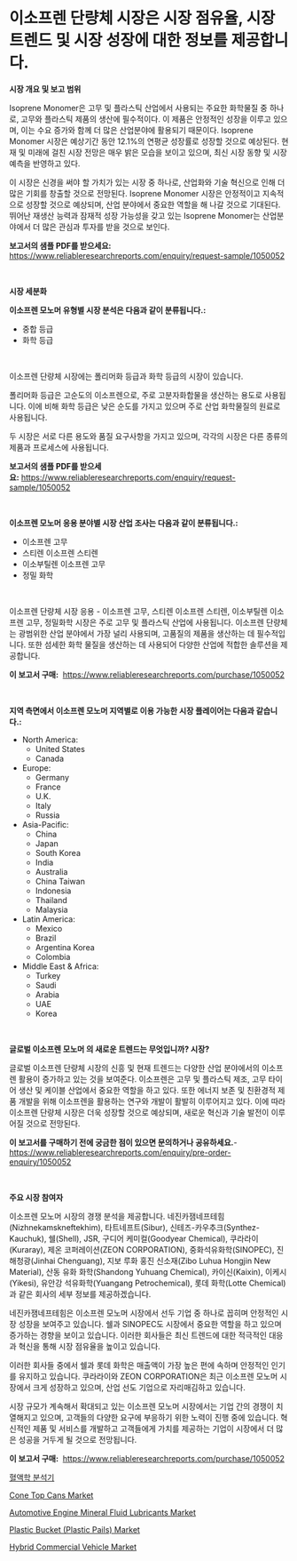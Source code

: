 <p><h1>이소프렌 단량체 시장은 시장 점유율, 시장 트렌드 및 시장 성장에 대한 정보를 제공합니다.</h1></p><p><strong>시장 개요 및 보고 범위</strong></p>
<p><p>Isoprene Monomer은 고무 및 플라스틱 산업에서 사용되는 주요한 화학물질 중 하나로, 고무와 플라스틱 제품의 생산에 필수적이다. 이 제품은 안정적인 성장을 이루고 있으며, 이는 수요 증가와 함께 더 많은 산업분야에 활용되기 때문이다. Isoprene Monomer 시장은 예상기간 동안 12.1%의 연평균 성장률로 성장할 것으로 예상된다. 현재 및 미래에 걸친 시장 전망은 매우 밝은 모습을 보이고 있으며, 최신 시장 동향 및 시장 예측을 반영하고 있다. </p><p>이 시장은 신경을 써야 할 가치가 있는 시장 중 하나로, 산업화와 기술 혁신으로 인해 더 많은 기회를 창출할 것으로 전망된다. Isoprene Monomer 시장은 안정적이고 지속적으로 성장할 것으로 예상되며, 산업 분야에서 중요한 역할을 해 나갈 것으로 기대된다. 뛰어난 재생산 능력과 잠재적 성장 가능성을 갖고 있는 Isoprene Monomer는 산업분야에서 더 많은 관심과 투자를 받을 것으로 보인다.</p></p>
<p><strong>보고서의 샘플 PDF를 받으세요:</strong> <a href="https://www.reliableresearchreports.com/enquiry/request-sample/1050052">https://www.reliableresearchreports.com/enquiry/request-sample/1050052</a></p>
<p>&nbsp;</p>
<p><strong>시장 세분화</strong></p>
<p><strong>이소프렌 모노머 유형별 시장 분석은 다음과 같이 분류됩니다.:</strong></p>
<p><ul><li>중합 등급</li><li>화학 등급</li></ul></p>
<p>&nbsp;</p>
<p><p>이소프렌 단량체 시장에는 폴리머화 등급과 화학 등급의 시장이 있습니다. </p><p>폴리머화 등급은 고순도의 이소프렌으로, 주로 고분자화합물을 생산하는 용도로 사용됩니다. 이에 비해 화학 등급은 낮은 순도를 가지고 있으며 주로 산업 화학물질의 원료로 사용됩니다.</p><p>두 시장은 서로 다른 용도와 품질 요구사항을 가지고 있으며, 각각의 시장은 다른 종류의 제품과 프로세스에 사용됩니다.</p></p>
<p><strong>보고서의 샘플 PDF를 받으세요:</strong>&nbsp;<a href="https://www.reliableresearchreports.com/enquiry/request-sample/1050052">https://www.reliableresearchreports.com/enquiry/request-sample/1050052</a></p>
<p>&nbsp;</p>
<p><strong> 이소프렌 모노머 응용 분야별 시장 산업 조사는 다음과 같이 분류됩니다.:</strong></p>
<p><ul><li>이소프렌 고무</li><li>스티렌 이소프렌 스티렌</li><li>이소부틸렌 이소프렌 고무</li><li>정밀 화학</li></ul></p>
<p>&nbsp;</p>
<p><p>이소프렌 단량체 시장 응용 - 이소프렌 고무, 스티렌 이소프렌 스티렌, 이소부틸렌 이소프렌 고무, 정밀화학 시장은 주로 고무 및 플라스틱 산업에 사용됩니다. 이소프렌 단량체는 광범위한 산업 분야에서 가장 널리 사용되며, 고품질의 제품을 생산하는 데 필수적입니다. 또한 섬세한 화학 물질을 생산하는 데 사용되어 다양한 산업에 적합한 솔루션을 제공합니다.</p></p>
<p><strong>이 보고서 구매:</strong>&nbsp; <a href="https://www.reliableresearchreports.com/purchase/1050052">https://www.reliableresearchreports.com/purchase/1050052</a></p>
<p>&nbsp;</p>
<p><strong>지역 측면에서 이소프렌 모노머 지역별로 이용 가능한 시장 플레이어는 다음과 같습니다.:</strong></p>
<p><ul>
    <li>
        North America:
        <ul>
            <li>United States</li>
            <li>Canada</li>
        </ul>
    </li>
    <li>
        Europe:
        <ul>
            <li>Germany</li>
            <li>France</li>
            <li>U.K.</li>
            <li>Italy</li>
            <li>Russia</li>
        </ul>
    </li>
    <li>
        Asia-Pacific:
        <ul>
            <li>China</li>
            <li>Japan</li>
            <li>South Korea</li>
            <li>India</li>
            <li>Australia</li>
            <li>China Taiwan</li>
            <li>Indonesia</li>
            <li>Thailand</li>
            <li>Malaysia</li>
        </ul>
    </li>
    <li>
        Latin America:
        <ul>
            <li>Mexico</li>
            <li>Brazil</li>
            <li>Argentina Korea</li>
            <li>Colombia</li>
        </ul>
    </li>
    <li>
        Middle East & Africa:
        <ul>
            <li>Turkey</li>
            <li>Saudi</li>
            <li>Arabia</li>
            <li>UAE</li>
            <li>Korea</li>
        </ul>
    </li>
    </ul></p>
<p>&nbsp;</p>
<p><strong>글로벌 이소프렌 모노머 의 새로운 트렌드는 무엇입니까? 시장?</strong></p>
<p><p>글로벌 이소프렌 단량체 시장의 신흥 및 현재 트렌드는 다양한 산업 분야에서의 이소프렌 활용이 증가하고 있는 것을 보여준다. 이소프렌은 고무 및 플라스틱 제조, 고무 타이어 생산 및 케이블 산업에서 중요한 역할을 하고 있다. 또한 에너지 보존 및 친환경적 제품 개발을 위해 이소프렌을 활용하는 연구와 개발이 활발히 이루어지고 있다. 이에 따라 이소프렌 단량체 시장은 더욱 성장할 것으로 예상되며, 새로운 혁신과 기술 발전이 이루어질 것으로 전망된다.</p></p>
<p><strong>이 보고서를 구매하기 전에 궁금한 점이 있으면 문의하거나 공유하세요.</strong>- <a href="https://www.reliableresearchreports.com/enquiry/pre-order-enquiry/1050052">https://www.reliableresearchreports.com/enquiry/pre-order-enquiry/1050052</a></p>
<p>&nbsp;</p>
<p><strong>주요 시장 참여자</strong></p>
<p><p>이소프렌 모노머 시장의 경쟁 분석을 제공합니다. 네진카잼네프테힘(Nizhnekamskneftekhim), 타트네프트(Sibur), 신테즈-카우추크(Synthez-Kauchuk), 쉘(Shell), JSR, 구디어 케미컬(Goodyear Chemical), 쿠라라이(Kuraray), 제온 코퍼레이션(ZEON CORPORATION), 중화석유화학(SINOPEC), 진해청광(Jinhai Chenguang), 지보 루화 홍진 신소재(Zibo Luhua Hongjin New Material), 산동 유화 화학(Shandong Yuhuang Chemical), 카이신(Kaixin), 이케시(Yikesi), 유안강 석유화학(Yuangang Petrochemical), 롯데 화학(Lotte Chemical)과 같은 회사의 세부 정보를 제공하겠습니다. </p><p>네진카잼네프테힘은 이소프렌 모노머 시장에서 선두 기업 중 하나로 꼽히며 안정적인 시장 성장을 보여주고 있습니다. 쉘과 SINOPEC도 시장에서 중요한 역할을 하고 있으며 증가하는 경향을 보이고 있습니다. 이러한 회사들은 최신 트렌드에 대한 적극적인 대응과 혁신을 통해 시장 점유율을 높이고 있습니다.</p><p>이러한 회사들 중에서 쉘과 롯데 화학은 매출액이 가장 높은 편에 속하며 안정적인 인기를 유지하고 있습니다. 쿠라라이와 ZEON CORPORATION은 최근 이소프렌 모노머 시장에서 크게 성장하고 있으며, 산업 선도 기업으로 자리매김하고 있습니다. </p><p>시장 규모가 계속해서 확대되고 있는 이소프렌 모노머 시장에서는 기업 간의 경쟁이 치열해지고 있으며, 고객들의 다양한 요구에 부응하기 위한 노력이 진행 중에 있습니다. 혁신적인 제품 및 서비스를 개발하고 고객들에게 가치를 제공하는 기업이 시장에서 더 많은 성공을 거두게 될 것으로 전망됩니다.</p></p>
<p><strong>이 보고서 구매:</strong>&nbsp;&nbsp;<a href="https://www.reliableresearchreports.com/purchase/1050052">https://www.reliableresearchreports.com/purchase/1050052</a></p>
<p><p><a href="https://github.com/lkwggful07722/Market-Research-Report-List-1/blob/main/2897676188221.md">혈액학 분석기</a></p><p><a href="https://full-wildebeest-80b.notion.site/Cone-Top-Cans-Market-Furnish-Information-about-Market-Size-Market-Share-Market-Dynamics-and-Proje-155fabdf4d264faa9fcd872e967250ba">Cone Top Cans Market</a></p><p><a href="https://view.publitas.com/reportprime-1/automotive-engine-mineral-fluid-lubricants-market-size-furnishes-valuable-information-encompassing-market-share-market-trends-and-projections-spanning-from-2023-to-2030/">Automotive Engine Mineral Fluid Lubricants Market</a></p><p><a href="https://pretty-mail-caf.notion.site/Plastic-Bucket-Plastic-Pails-Market-Analysis-and-Market-Size-Global-Industry-Overview-Market-Seg-a6423a8a75b34f4ead6a5f03491feb90">Plastic Bucket (Plastic Pails) Market</a></p><p><a href="https://github.com/irfadac/Market-Research-Report-List-2/blob/main/hybrid-commercial-vehicle-market.md">Hybrid Commercial Vehicle Market</a></p></p>
